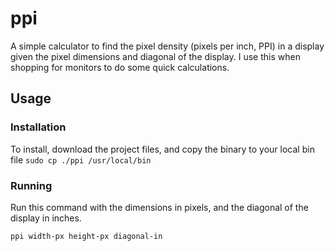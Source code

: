 # ppi
A simple calculator to find the pixel density (pixels per inch, PPI) in a display given the pixel dimensions and diagonal of the display. I use this when shopping for monitors to do some quick calculations.

## Usage
### Installation
To install, download the project files, and copy the binary to your local bin file
```sudo cp ./ppi /usr/local/bin```

### Running
Run this command with the dimensions in pixels, and the diagonal of the display in inches.

```ppi width-px height-px diagonal-in```